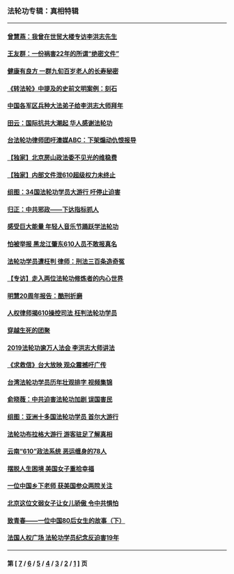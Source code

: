 ### 法轮功专辑：真相特辑
---
#### [曾慧燕：我曾在世贸大楼专访李洪志先生](../../pages/nf4389/n12898729.md?06150430) 
#### [王友群：一份祸害22年的所谓“绝密文件”](../../pages/nf4389/n12871750.md?06150430) 
#### [健康有良方 一群九旬百岁老人的长寿秘密](../../pages/nf4389/n12847475.md?06150430) 
#### [《转法轮》中提及的史前文明案例：刻石](../../pages/nf4389/n12758577.md?06150430) 
#### [中国各军区兵种大法弟子给李洪志大师拜年](../../pages/nf4389/n12750047.md?06150430) 
#### [田云：国际抗共大潮起 华人感谢法轮功](../../pages/nf4389/n12357708.md?06150430) 
#### [台法轮功律师团吁澳媒ABC：下架煽动仇恨报导](../../pages/nf4389/n12279917.md?06150430) 
#### [【独家】北京房山政法委不见光的维稳费](../../pages/nf4389/n12031979.md?06150430) 
#### [【独家】内部文件泄610超级权力未终止](../../pages/nf4389/n12023895.md?06150430) 
#### [组图：34国法轮功学员大游行 吁停止迫害](../../pages/nf4389/n11492658.md?06150430) 
#### [归正：中共邪政——下达指标抓人](../../pages/nf4389/n11474770.md?06150430) 
#### [感受巨大能量 年轻人音乐节踊跃学法轮功](../../pages/nf4389/n11441981.md?06150430) 
#### [怕被举报 黑龙江肇东610人员不敢报真名](../../pages/nf4389/n11436499.md?06150430) 
#### [法轮功学员遭枉判 律师：刑法三百条造奇冤](../../pages/nf4389/n11433943.md?06150430) 
#### [【专访】走入两位法轮功修炼者的内心世界](../../pages/nf4389/n11415623.md?06150430) 
#### [明慧20周年报告：酷刑折磨](../../pages/nf4389/n11387954.md?06150430) 
#### [人权律师揭610操控司法 枉判法轮功学员](../../pages/nf4389/n11313370.md?06150430) 
#### [穿越生死的团聚](../../pages/nf4389/n11258922.md?06150430) 
#### [2019法轮功逾万人法会 李洪志大师讲法](../../pages/nf4389/n11265303.md?06150430) 
#### [《求救信》台大放映 观众震撼吁广传](../../pages/nf4389/n10922251.md?06150430) 
#### [台湾法轮功学员历年壮观排字 视频集锦](../../pages/nf4389/n10878789.md?06150430) 
#### [俞晓薇：中共迫害法轮功加剧 误国害民](../../pages/nf4389/n10859260.md?06150430) 
#### [组图：亚洲十多国法轮功学员 首尔大游行](../../pages/nf4389/n10781149.md?06150430) 
#### [法轮功布拉格大游行 游客驻足了解真相](../../pages/nf4389/n10749360.md?06150430) 
#### [云南“610”政法系统 恶运缠身的78人](../../pages/nf4389/n10747534.md?06150430) 
#### [摆脱人生困境 美国女子重拾幸福](../../pages/nf4389/n10688678.md?06150430) 
#### [一位中国乡下老师 获美国参众两院关注](../../pages/nf4389/n10683927.md?06150430) 
#### [北京这位文弱女子让女儿骄傲 令中共惧怕](../../pages/nf4389/n10668341.md?06150430) 
#### [致青春——一位中国80后女生的故事（下）](../../pages/nf4389/n10642721.md?06150430) 
#### [法国人权广场 法轮功学员纪念反迫害19年](../../pages/nf4389/n10586601.md?06150430) 

---
#### 第 [ [7](./7.md?06150430) / [6](./6.md?06150430) / [5](./5.md?06150430) / [4](./4.md?06150430) / [3](./3.md?06150430) / [2](./2.md?06150430) / [1](./1.md?06150430) ] 页
